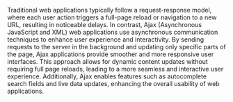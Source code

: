 Traditional web applications typically follow a request-response model, where each user action triggers a full-page reload or navigation to a new URL, resulting in noticeable delays. In contrast, Ajax (Asynchronous JavaScript and XML) web applications use asynchronous communication techniques to enhance user experience and interactivity. By sending requests to the server in the background and updating only specific parts of the page, Ajax applications provide smoother and more responsive user interfaces. This approach allows for dynamic content updates without requiring full page reloads, leading to a more seamless and interactive user experience. Additionally, Ajax enables features such as autocomplete search fields and live data updates, enhancing the overall usability of web applications.